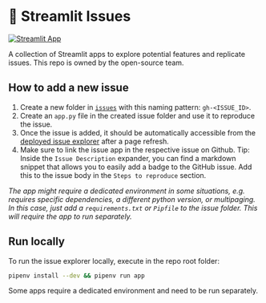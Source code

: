 # 🚧 Streamlit Issues

[![Streamlit App](https://static.streamlit.io/badges/streamlit_badge_black_white.svg)](https://issues.streamlitapp.com)

A collection of Streamlit apps to explore potential features and replicate issues. This repo is owned by the open-source team.

## How to add a new issue

1. Create a new folder in [`issues`](./issues) with this naming pattern: `gh-<ISSUE_ID>`.
2. Create an `app.py` file in the created issue folder and use it to reproduce the issue.
3. Once the issue is added, it should be automatically accessible from the [deployed issue explorer](https://issues.streamlitapp.com) after a page refresh.
4. Make sure to link the issue app in the respective issue on Github. Tip:  Inside the `Issue Description` expander, you can find a markdown snippet that allows you to easily add a badge to the GitHub issue. Add this to the issue body in the `Steps to reproduce` section. 

_The app might require a dedicated environment in some situations, e.g. requires specific dependencies, a different python version, or multipaging. In this case, just add a `requirements.txt` or `Pipfile` to the issue folder. This will require the app to run separately._

## Run locally

To run the issue explorer locally, execute in the repo root folder:

```bash
pipenv install --dev && pipenv run app
```

Some apps require a dedicated environment and need to be run separately.